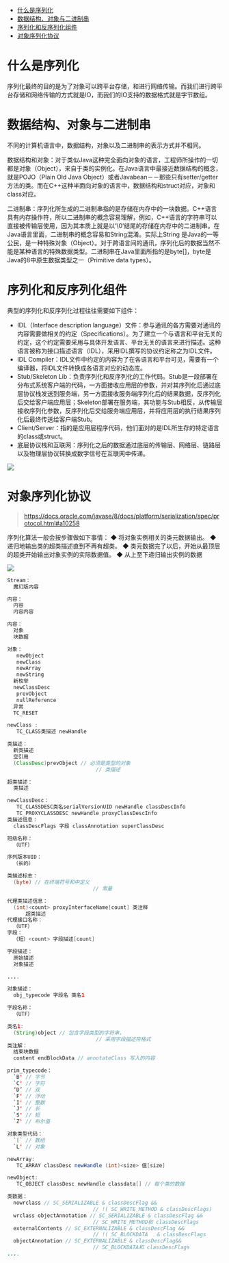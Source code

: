- [什么是序列化](#什么是序列化)
- [数据结构、对象与二进制串](#数据结构对象与二进制串)
- [序列化和反序列化组件](#序列化和反序列化组件)
- [对象序列化协议](#对象序列化协议)

# 什么是序列化

序列化最终的目的是为了对象可以跨平台存储，和进行网络传输。而我们进行跨平台存储和网络传输的方式就是IO，而我们的IO支持的数据格式就是字节数组。

# 数据结构、对象与二进制串

不同的计算机语言中，数据结构，对象以及二进制串的表示方式并不相同。

数据结构和对象：对于类似Java这种完全面向对象的语言，工程师所操作的一切都是对象（Object），来自于类的实例化。在Java语言中最接近数据结构的概念，就是POJO（Plain Old Java Object）或者Javabean－－那些只有setter/getter方法的类。而在C++这种半面向对象的语言中，数据结构和struct对应，对象和class对应。

二进制串：序列化所生成的二进制串指的是存储在内存中的一块数据。C++语言具有内存操作符，所以二进制串的概念容易理解，例如，C++语言的字符串可以直接被传输层使用，因为其本质上就是以’\0’结尾的存储在内存中的二进制串。在Java语言里面，二进制串的概念容易和String混淆。实际上String 是Java的一等公民，是一种特殊对象（Object）。对于跨语言间的通讯，序列化后的数据当然不能是某种语言的特殊数据类型。二进制串在Java里面所指的是byte[]，byte是Java的8中原生数据类型之一（Primitive data types）。

# 序列化和反序列化组件

典型的序列化和反序列化过程往往需要如下组件：

* IDL（Interface description language）文件：参与通讯的各方需要对通讯的内容需要做相关的约定（Specifications）。为了建立一个与语言和平台无关的约定，这个约定需要采用与具体开发语言、平台无关的语言来进行描述。这种语言被称为接口描述语言（IDL），采用IDL撰写的协议约定称之为IDL文件。
* IDL Compiler：IDL文件中约定的内容为了在各语言和平台可见，需要有一个编译器，将IDL文件转换成各语言对应的动态库。
* Stub/Skeleton Lib：负责序列化和反序列化的工作代码。Stub是一段部署在分布式系统客户端的代码，一方面接收应用层的参数，并对其序列化后通过底层协议栈发送到服务端，另一方面接收服务端序列化后的结果数据，反序列化后交给客户端应用层；Skeleton部署在服务端，其功能与Stub相反，从传输层接收序列化参数，反序列化后交给服务端应用层，并将应用层的执行结果序列化后最终传送给客户端Stub。
* Client/Server：指的是应用层程序代码，他们面对的是IDL所生存的特定语言的class或struct。
* 底层协议栈和互联网：序列化之后的数据通过底层的传输层、网络层、链路层以及物理层协议转换成数字信号在互联网中传递。

![](https://gitee.com/wanglongxin666/pictures/raw/master/img/202404291618116.png)

# 对象序列化协议

> https://docs.oracle.com/javase/8/docs/platform/serialization/spec/protocol.html#a10258


序列化算法一般会按步骤做如下事情：
◆ 将对象实例相关的类元数据输出。
◆ 递归地输出类的超类描述直到不再有超类。
◆ 类元数据完了以后，开始从最顶层的超类开始输出对象实例的实际数据值。
◆ 从上至下递归输出实例的数据

![](https://gitee.com/wanglongxin666/pictures/raw/master/img/202404291723814.png)


```Java
Stream：
  魔幻版内容

内容：
  内容
  内容内容

内容：
  对象
  块数据

对象：
   newObject
   newClass
   newArray
   newString
  新枚举
  newClassDesc
   prevObject
   nullReference
  异常
  TC_RESET

newClass :
   TC_CLASS类描述 newHandle

类描述：
  新类描述
  空引用
  (ClassDesc)prevObject // 必须是类型的对象
                             // 类描述

超类描述：
  类描述

newClassDesc：
   TC_CLASSDESC类名serialVersionUID newHandle classDescInfo
   TC_PROXYCLASSDESC newHandle proxyClassDescInfo
类描述信息：
  classDescFlags 字段 classAnnotation superClassDesc

班级名称：
  （UTF）

序列版本UID：
  （长的）

类描述标志：
  (byte) // 在终端符号和中定义
                            // 常量

代理类描述信息：
  (int)<count> proxyInterfaceName[count] 类注释
      超类描述
代理接口名称：
  （UTF）
字段：
  （短）<count> 字段描述[count]

字段描述：
  原始描述
  对象描述

....

对象描述：
  obj_typecode 字段名 类名1

字段名称：
  （UTF）

类名1:
  (String)object // 包含字段类型的字符串，
                             // 采用字段描述符格式
类注解：
  结束块数据
  content endBlockData // annotateClass 写入的内容

prim_typecode：
  `B' // 字节
  `C' // 字符
  ‘D’ // 双
  `F' // 浮动
  `I' // 整数
  `J' // 长
  `S' // 短
  `Z' // 布尔值

对象类型代码：
  `[` // 数组
  `L' // 对象

newArray:
   TC_ARRAY classDesc newHandle (int)<size> 值[size]

newObject:
   TC_OBJECT classDesc newHandle classdata[] // 每个类的数据

类数据：
  nowrclass // SC_SERIALIZABLE & classDescFlag &&
                            // !( SC_WRITE_METHOD & classDescFlags)
  wrclass objectAnnotation // SC_SERIALIZABLE & classDescFlag &&
                            // SC_WRITE_METHOD和 classDescFlags
  externalContents // SC_EXTERNALIZABLE & classDescFlag &&
                            // !( SC_BLOCKDATA   & classDescFlags
  objectAnnotation // SC_EXTERNALIZABLE & classDescFlag&&
                            // SC_BLOCKDATA和 classDescFlags
....
```